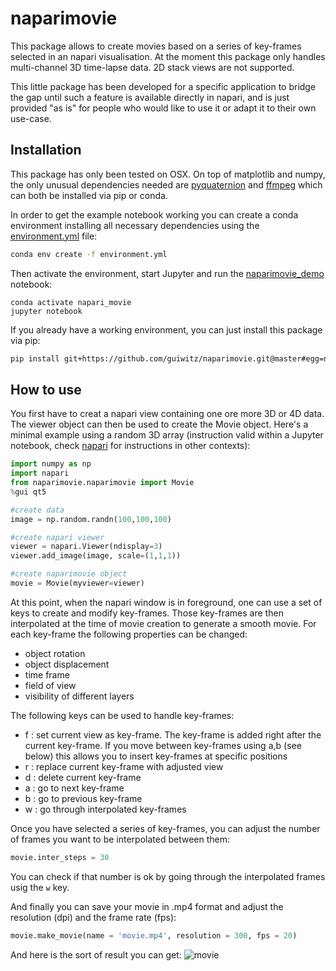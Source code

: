 # naparimovie

This package allows to create movies based on a series of key-frames selected in an napari visualisation. At the moment this package only handles multi-channel 3D time-lapse data. 2D stack views are not supported.

This little package has been developed for a specific application to bridge the gap until such a feature is available directly in napari, and is just provided "as is" for people who would like to use it or adapt it to their own use-case. 

## Installation

This package has only been tested on OSX. On top of matplotlib and numpy, the only unusual dependencies needed are [pyquaternion](http://kieranwynn.github.io/pyquaternion/) and [ffmpeg](http://www.ffmpeg.org/) which can both be installed via pip or conda.

In order to get the example notebook working you can create a conda environment installing all necessary dependencies using the [environment.yml](environment.yml) file:

```bash
conda env create -f environment.yml
```
Then activate the environment, start Jupyter and run the [naparimovie_demo](naparimovie_demo.ipynb) notebook:
```
conda activate napari_movie
jupyter notebook
```
If you already have a working environment, you can just install this package via pip:
```bash
pip install git+https://github.com/guiwitz/naparimovie.git@master#egg=naparimovie
```

## How to use

You first have to creat a napari view containing one ore more 3D or 4D data. The viewer object can then be used to create the Movie object. Here's a minimal example using a random 3D array (instruction valid within a Jupyter notebook, check [napari](https://github.com/napari/napari) for instructions in other contexts):

```python
import numpy as np
import napari
from naparimovie.naparimovie import Movie
%gui qt5

#create data
image = np.random.randn(100,100,100)

#create napari viewer
viewer = napari.Viewer(ndisplay=3)
viewer.add_image(image, scale=(1,1,1))

#create naparimovie object
movie = Movie(myviewer=viewer)
```

At this point, when the napari window is in foreground, one can use a set of keys to create and modify key-frames. Those key-frames are then interpolated at the time of movie creation to generate a smooth movie. For each key-frame the following properties can be changed:

- object rotation
- object displacement
- time frame
- field of view
- visibility of different layers

The following keys can be used to handle key-frames:

- f : set current view as key-frame. The key-frame is added right after the current key-frame. If you move between key-frames using a,b (see below) this allows you to insert key-frames at specific positions
- r : replace current key-frame with adjusted view
- d : delete current key-frame
- a : go to next key-frame
- b : go to previous key-frame
- w : go through interpolated key-frames

Once you have selected a series of key-frames, you can adjust the number of frames you want to be interpolated between them:
```python
movie.inter_steps = 30
```
You can check if that number is ok by going through the interpolated frames usig the ```w``` key.

And finally you can save your movie in .mp4 format and adjust the resolution (dpi) and the frame rate (fps):
```python
movie.make_movie(name = 'movie.mp4', resolution = 300, fps = 20)
```
And here is the sort of result you can get:
![movie](/images/movie.gif)
